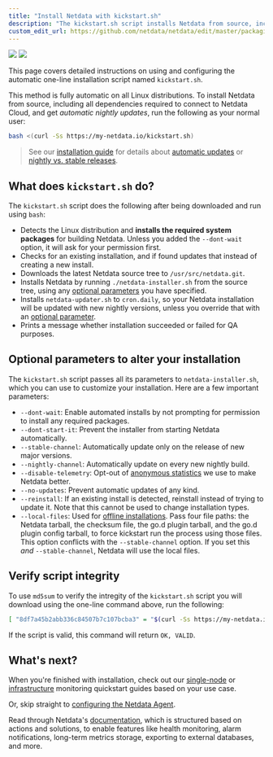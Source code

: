 ```yaml
---
title: "Install Netdata with kickstart.sh"
description: "The kickstart.sh script installs Netdata from source, including all dependencies required to connect to Netdata Cloud, with a single command."
custom_edit_url: https://github.com/netdata/netdata/edit/master/packaging/installer/methods/kickstart.md
---
```




![](https://registry.my-netdata.io/api/v1/badge.svg?chart=web_log_nginx.requests_per_url&options=unaligned&dimensions=kickstart&group=sum&after=-3600&label=last+hour&units=installations&value_color=orange&precision=0) ![](https://registry.my-netdata.io/api/v1/badge.svg?chart=web_log_nginx.requests_per_url&options=unaligned&dimensions=kickstart&group=sum&after=-86400&label=today&units=installations&precision=0)

This page covers detailed instructions on using and configuring the automatic one-line installation script named
`kickstart.sh`.

This method is fully automatic on all Linux distributions. To install Netdata from source, including all dependencies
required to connect to Netdata Cloud, and get _automatic nightly updates_, run the following as your normal user:

```bash
bash <(curl -Ss https://my-netdata.io/kickstart.sh)
```

> See our [installation guide](/docs/agent/packaging/installer/methods/..) for details about [automatic updates](/docs/agent/packaging/installer/methods/..#automatic-updates) or
> [nightly vs. stable releases](/docs/agent/packaging/installer/methods/..#nightly-vs-stable-releases).

## What does `kickstart.sh` do?

The `kickstart.sh` script does the following after being downloaded and run using `bash`:

-   Detects the Linux distribution and **installs the required system packages** for building Netdata. Unless you added
    the `--dont-wait` option, it will ask for your permission first.
-   Checks for an existing installation, and if found updates that instead of creating a new install.
-   Downloads the latest Netdata source tree to `/usr/src/netdata.git`.
-   Installs Netdata by running `./netdata-installer.sh` from the source tree, using any [optional
    parameters](#optional-parameters-to-alter-your-installation) you have specified.
-   Installs `netdata-updater.sh` to `cron.daily`, so your Netdata installation will be updated with new nightly
    versions, unless you override that with an [optional parameter](#optional-parameters-to-alter-your-installation).
-   Prints a message whether installation succeeded or failed for QA purposes.

## Optional parameters to alter your installation

The `kickstart.sh` script passes all its parameters to `netdata-installer.sh`, which you can use to customize your
installation. Here are a few important parameters:

-   `--dont-wait`: Enable automated installs by not prompting for permission to install any required packages.
-   `--dont-start-it`: Prevent the installer from starting Netdata automatically.
-   `--stable-channel`: Automatically update only on the release of new major versions.
-   `--nightly-channel`: Automatically update on every new nightly build.
-   `--disable-telemetry`: Opt-out of [anonymous statistics](/docs/agent/anonymous-statistics) we use to make
    Netdata better.
-   `--no-updates`: Prevent automatic updates of any kind.
-   `--reinstall`: If an existing install is detected, reinstall instead of trying to update it. Note that this
    cannot be used to change installation types.
-   `--local-files`: Used for [offline installations](/docs/agent/packaging/installer/methods/offline). Pass four file paths: the Netdata
    tarball, the checksum file, the go.d plugin tarball, and the go.d plugin config tarball, to force kickstart run the
    process using those files. This option conflicts with the `--stable-channel` option. If you set this _and_
    `--stable-channel`, Netdata will use the local files.

## Verify script integrity

To use `md5sum` to verify the intregity of the `kickstart.sh` script you will download using the one-line command above,
run the following:

```bash
[ "8df7a45b2abb336c84507b7c107bcba3" = "$(curl -Ss https://my-netdata.io/kickstart.sh | md5sum | cut -d ' ' -f 1)" ] && echo "OK, VALID" || echo "FAILED, INVALID"
```

If the script is valid, this command will return `OK, VALID`.

## What's next?

When you're finished with installation, check out our [single-node](/docs/quickstart/single-node) or
[infrastructure](/docs/quickstart/infrastructure) monitoring quickstart guides based on your use case.

Or, skip straight to [configuring the Netdata Agent](/docs/configure/nodes).

Read through Netdata's [documentation](/docs), which is structured based on actions and
solutions, to enable features like health monitoring, alarm notifications, long-term metrics storage, exporting to
external databases, and more.



